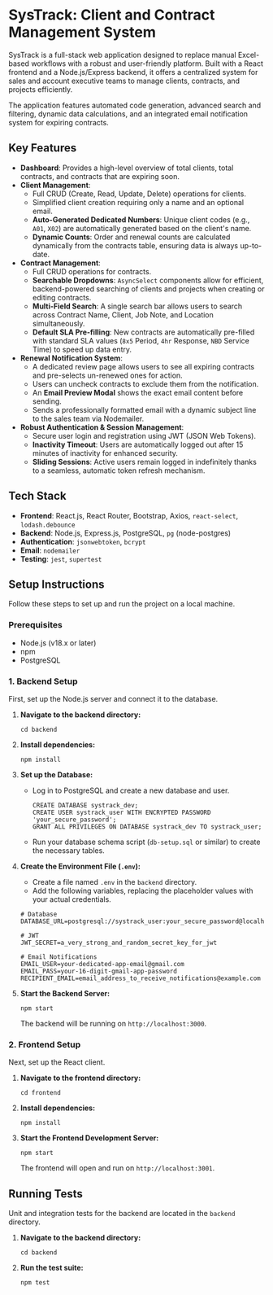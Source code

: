 # SysTrack: Client and Contract Management System

SysTrack is a full-stack web application designed to replace manual Excel-based workflows with a robust and user-friendly platform. Built with a React frontend and a Node.js/Express backend, it offers a centralized system for sales and account executive teams to manage clients, contracts, and projects efficiently.

The application features automated code generation, advanced search and filtering, dynamic data calculations, and an integrated email notification system for expiring contracts.

## Key Features

-   **Dashboard**: Provides a high-level overview of total clients, total contracts, and contracts that are expiring soon.
-   **Client Management**:
    -   Full CRUD (Create, Read, Update, Delete) operations for clients.
    -   Simplified client creation requiring only a name and an optional email.
    -   **Auto-Generated Dedicated Numbers**: Unique client codes (e.g., `A01`, `X02`) are automatically generated based on the client's name.
    -   **Dynamic Counts**: Order and renewal counts are calculated dynamically from the contracts table, ensuring data is always up-to-date.
-   **Contract Management**:
    -   Full CRUD operations for contracts.
    -   **Searchable Dropdowns**: `AsyncSelect` components allow for efficient, backend-powered searching of clients and projects when creating or editing contracts.
    -   **Multi-Field Search**: A single search bar allows users to search across Contract Name, Client, Job Note, and Location simultaneously.
    -   **Default SLA Pre-filling**: New contracts are automatically pre-filled with standard SLA values (`8x5` Period, `4hr` Response, `NBD` Service Time) to speed up data entry.
-   **Renewal Notification System**:
    -   A dedicated review page allows users to see all expiring contracts and pre-selects un-renewed ones for action.
    -   Users can uncheck contracts to exclude them from the notification.
    -   An **Email Preview Modal** shows the exact email content before sending.
    -   Sends a professionally formatted email with a dynamic subject line to the sales team via Nodemailer.
-   **Robust Authentication & Session Management**:
    -   Secure user login and registration using JWT (JSON Web Tokens).
    -   **Inactivity Timeout**: Users are automatically logged out after 15 minutes of inactivity for enhanced security.
    -   **Sliding Sessions**: Active users remain logged in indefinitely thanks to a seamless, automatic token refresh mechanism.

## Tech Stack

-   **Frontend**: React.js, React Router, Bootstrap, Axios, `react-select`, `lodash.debounce`
-   **Backend**: Node.js, Express.js, PostgreSQL, `pg` (node-postgres)
-   **Authentication**: `jsonwebtoken`, `bcrypt`
-   **Email**: `nodemailer`
-   **Testing**: `jest`, `supertest`

## Setup Instructions

Follow these steps to set up and run the project on a local machine.

### Prerequisites

-   Node.js (v18.x or later)
-   npm
-   PostgreSQL

### 1. Backend Setup

First, set up the Node.js server and connect it to the database.

1.  **Navigate to the backend directory:**
    ```
    cd backend
    ```

2.  **Install dependencies:**
    ```
    npm install
    ```

3.  **Set up the Database:**
    -   Log in to PostgreSQL and create a new database and user.
        ```
        CREATE DATABASE systrack_dev;
        CREATE USER systrack_user WITH ENCRYPTED PASSWORD 'your_secure_password';
        GRANT ALL PRIVILEGES ON DATABASE systrack_dev TO systrack_user;
        ```
    -   Run your database schema script (`db-setup.sql` or similar) to create the necessary tables.

4.  **Create the Environment File (`.env`):**
    -   Create a file named `.env` in the `backend` directory.
    -   Add the following variables, replacing the placeholder values with your actual credentials.

    ```
    # Database
    DATABASE_URL=postgresql://systrack_user:your_secure_password@localhost:5432/systrack_dev

    # JWT
    JWT_SECRET=a_very_strong_and_random_secret_key_for_jwt

    # Email Notifications
    EMAIL_USER=your-dedicated-app-email@gmail.com
    EMAIL_PASS=your-16-digit-gmail-app-password
    RECIPIENT_EMAIL=email_address_to_receive_notifications@example.com
    ```

5.  **Start the Backend Server:**
    ```
    npm start
    ```
    The backend will be running on `http://localhost:3000`.

### 2. Frontend Setup

Next, set up the React client.

1.  **Navigate to the frontend directory:**
    ```
    cd frontend
    ```

2.  **Install dependencies:**
    ```
    npm install
    ```

3.  **Start the Frontend Development Server:**
    ```
    npm start
    ```
    The frontend will open and run on `http://localhost:3001`.

## Running Tests

Unit and integration tests for the backend are located in the `backend` directory.

1.  **Navigate to the backend directory:**
    ```
    cd backend
    ```
2.  **Run the test suite:**
    ```
    npm test
    ```